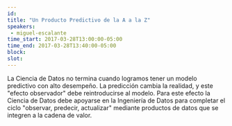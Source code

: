 ```yaml
---
id: 
title: "Un Producto Predictivo de la A a la Z"
speakers:
 - miguel-escalante
time_start: 2017-03-28T13:00:00-05:00
time_end: 2017-03-28T13:40:00-05:00
block: 
slot: 
---
```


La Ciencia de Datos no termina cuando logramos tener un modelo predictivo con alto desempeño. La predicción cambia la realidad, y este "efecto observador" debe reintroducirse al modelo. Para este efecto la Ciencia de Datos debe apoyarse en la Ingeniería de Datos para completar el ciclo "observar, predecir, actualizar" mediante productos de datos que se integren a la cadena de valor.
